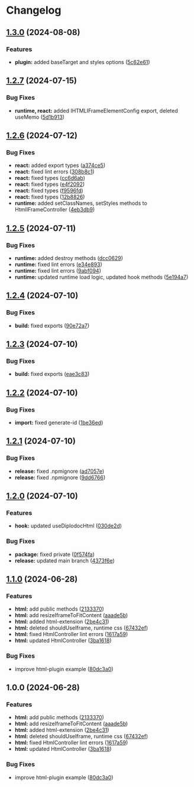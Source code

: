 # Changelog

## [1.3.0](https://github.com/diplodoc-platform/html-extension/compare/v1.2.7...v1.3.0) (2024-08-08)


### Features

* **plugin:** added baseTarget and styles options ([5c62e61](https://github.com/diplodoc-platform/html-extension/commit/5c62e61732374719894506f3d4b8d072f0361716))

## [1.2.7](https://github.com/diplodoc-platform/html-extension/compare/v1.2.6...v1.2.7) (2024-07-15)


### Bug Fixes

* **runtime, react:** added IHTMLIFrameElementConfig export, deleted useMemo ([5d1b913](https://github.com/diplodoc-platform/html-extension/commit/5d1b9132157696d1c7e9ef27e8d04b934d9312d1))

## [1.2.6](https://github.com/diplodoc-platform/html-extension/compare/v1.2.5...v1.2.6) (2024-07-12)


### Bug Fixes

* **react:** added export types ([a374ce5](https://github.com/diplodoc-platform/html-extension/commit/a374ce57c695991aaec0f6a932e7ad1f426e9edc))
* **react:** fixed lint errors ([308b8c1](https://github.com/diplodoc-platform/html-extension/commit/308b8c13943575d78de866bbe44aa12706d9dee7))
* **react:** fixed types ([cc6d6ab](https://github.com/diplodoc-platform/html-extension/commit/cc6d6abdb2ff063675dc70fb2836e6e13380bbaa))
* **react:** fixed types ([e4f2092](https://github.com/diplodoc-platform/html-extension/commit/e4f2092eb740b28c761c2519393f6af48ba5e30c))
* **react:** fixed types ([f9596fd](https://github.com/diplodoc-platform/html-extension/commit/f9596fd735f564fa63572e46a25b824b82331d7b))
* **react:** fixed types ([12b8826](https://github.com/diplodoc-platform/html-extension/commit/12b88268d1484ded0b1e4ee8969b1245f76d454c))
* **runtime:** added setClassNames, setStyles methods to HtmlIFrameController ([4eb3db9](https://github.com/diplodoc-platform/html-extension/commit/4eb3db99b5ae58fc48518187335bb0a0b676b342))

## [1.2.5](https://github.com/diplodoc-platform/html-extension/compare/v1.2.4...v1.2.5) (2024-07-11)


### Bug Fixes

* **runtime:** added destroy methods ([dcc0629](https://github.com/diplodoc-platform/html-extension/commit/dcc06293ca57de06bdb11153d13c176b341baa16))
* **runtime:** fixed lint errors ([e34e893](https://github.com/diplodoc-platform/html-extension/commit/e34e8937906eb0dad73e1a0d0aeb39b7668839a2))
* **runtime:** fixed lint errors ([9abf094](https://github.com/diplodoc-platform/html-extension/commit/9abf094361ba9757f14efa006e0f0b4c9f48424e))
* **runtime:** updated runtime load logic, updated hook methods ([5e194a7](https://github.com/diplodoc-platform/html-extension/commit/5e194a7596cd6b7475fceff48ca5563f6c137149))

## [1.2.4](https://github.com/diplodoc-platform/html-extension/compare/v1.2.3...v1.2.4) (2024-07-10)


### Bug Fixes

* **build:** fixed exports ([90e72a7](https://github.com/diplodoc-platform/html-extension/commit/90e72a7318c1c79dd7f7eacd4398a9a61082c4fe))

## [1.2.3](https://github.com/diplodoc-platform/html-extension/compare/v1.2.2...v1.2.3) (2024-07-10)


### Bug Fixes

* **build:** fixed exports ([eae3c83](https://github.com/diplodoc-platform/html-extension/commit/eae3c8319d26ec24ef9dbd87912dbeea5ee0cf2f))

## [1.2.2](https://github.com/diplodoc-platform/html-extension/compare/v1.2.1...v1.2.2) (2024-07-10)


### Bug Fixes

* **import:** fixed generate-id ([1be36ed](https://github.com/diplodoc-platform/html-extension/commit/1be36edf5562d293bff226f91218bd44bdfd1276))

## [1.2.1](https://github.com/diplodoc-platform/html-extension/compare/v1.2.0...v1.2.1) (2024-07-10)


### Bug Fixes

* **release:** fixed .npmignore ([ad7057e](https://github.com/diplodoc-platform/html-extension/commit/ad7057e635026d9619ff9182b6d6e9ce136d53cf))
* **release:** fixed .npmignore ([9dd6766](https://github.com/diplodoc-platform/html-extension/commit/9dd676633a80f0aec97ee02157271e09dd366542))

## [1.2.0](https://github.com/diplodoc-platform/html-extension/compare/v1.1.0...v1.2.0) (2024-07-10)


### Features

* **hook:** updated useDiplodocHtml ([030de2d](https://github.com/diplodoc-platform/html-extension/commit/030de2dcb8fe0aa2f054f0160f07d05a22ae86c8))


### Bug Fixes

* **package:** fixed private ([0f574fa](https://github.com/diplodoc-platform/html-extension/commit/0f574faeb340491703ad3a33103850051983a1e8))
* **release:** updated main branch ([4373f6e](https://github.com/diplodoc-platform/html-extension/commit/4373f6e875e369859898b211799dd165f94281ef))

## [1.1.0](https://github.com/diplodoc-platform/html-extension/compare/v1.0.0...v1.1.0) (2024-06-28)


### Features

* **html:** add public methods ([2133370](https://github.com/diplodoc-platform/html-extension/commit/2133370abf5576625a2bef3904b472c7b9ae86ec))
* **html:** add resizeIframeToFitContent ([aaade5b](https://github.com/diplodoc-platform/html-extension/commit/aaade5b9f4b59e7fd81b6b761e764433b396428f))
* **html:** added html-extension ([2be4c31](https://github.com/diplodoc-platform/html-extension/commit/2be4c3182901ccb36e87fc2f9225b4bb2a38b7e7))
* **html:** deleted shouldUseIframe, runtime css ([67432ef](https://github.com/diplodoc-platform/html-extension/commit/67432ef4b3cf439320689863c3d540f2daf5651d))
* **html:** fixed HtmlController lint errors ([1617a59](https://github.com/diplodoc-platform/html-extension/commit/1617a59626e463a09a1ac9fa3bc3953ed7999665))
* **html:** updated HtmlController ([3ba1618](https://github.com/diplodoc-platform/html-extension/commit/3ba16188bf3fcb1752a3980eb2a81ac7f62d8086))


### Bug Fixes

* improve html-plugin example ([80dc3a0](https://github.com/diplodoc-platform/html-extension/commit/80dc3a0bb36b5356f8ba7a5f577c74718865de5d))

## 1.0.0 (2024-06-28)


### Features

* **html:** add public methods ([2133370](https://github.com/diplodoc-platform/html-extension/commit/2133370abf5576625a2bef3904b472c7b9ae86ec))
* **html:** add resizeIframeToFitContent ([aaade5b](https://github.com/diplodoc-platform/html-extension/commit/aaade5b9f4b59e7fd81b6b761e764433b396428f))
* **html:** added html-extension ([2be4c31](https://github.com/diplodoc-platform/html-extension/commit/2be4c3182901ccb36e87fc2f9225b4bb2a38b7e7))
* **html:** deleted shouldUseIframe, runtime css ([67432ef](https://github.com/diplodoc-platform/html-extension/commit/67432ef4b3cf439320689863c3d540f2daf5651d))
* **html:** fixed HtmlController lint errors ([1617a59](https://github.com/diplodoc-platform/html-extension/commit/1617a59626e463a09a1ac9fa3bc3953ed7999665))
* **html:** updated HtmlController ([3ba1618](https://github.com/diplodoc-platform/html-extension/commit/3ba16188bf3fcb1752a3980eb2a81ac7f62d8086))


### Bug Fixes

* improve html-plugin example ([80dc3a0](https://github.com/diplodoc-platform/html-extension/commit/80dc3a0bb36b5356f8ba7a5f577c74718865de5d))
